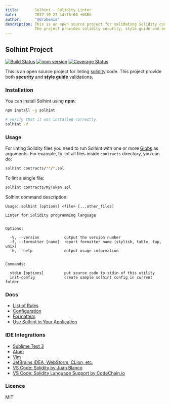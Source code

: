 ```yaml
---
title:       Solhint - Solidity Linter
date:        2017-10-23 14:16:00 +0300
author:      "@drabenia"
description: This is an open source project for validating Solidity code. 
             The project provides solidity security, style guide and best practise validations.
---
```


## Solhint Project

[![Build Status](https://travis-ci.org/protofire/solhint.svg?branch=master)](https://travis-ci.org/protofire/solhint)
[![npm version](http://img.shields.io/npm/v/solhint.svg?style=flat)](https://npmjs.org/package/solhint 
"View this project on npm")
[![Coverage Status](https://coveralls.io/repos/github/protofire/solhint/badge.svg?branch=master)](
https://coveralls.io/github/protofire/solhint?branch=master)

This is an open source project for linting [solidity](http://solidity.readthedocs.io/en/develop/) code. This project 
provide both **security** and **style guide** validations.   

### Installation

You can install Solhint using **npm**:

```sh
npm install -g solhint

# verify that it was installed correctly
solhint -V
```

### Usage

For linting Solidity files you need to run Solhint with one or more 
[Globs](https://en.wikipedia.org/wiki/Glob_(programming)) as arguments. For example, to lint all files inside 
`contracts` directory, you can do:

```sh
solhint contracts/**/*.sol
```

To lint a single file:

```sh
solhint contracts/MyToken.sol
```

Solhint command description:

```text
Usage: solhint [options] <file> [...other_files]

Linter for Solidity programming language


Options:

  -V, --version           output the version number
  -f, --formatter [name]  report formatter name (stylish, table, tap, unix)
  -h, --help              output usage information


Commands:

  stdin [options]         put source code to stdin of this utility
  init-config             create sample solhint config in current folder
```

### Docs

 - [List of Rules](./rules.html)
 - [Configuration](./configuration.html)
 - [Formatters](https://eslint.org/docs/user-guide/formatters/)
 - [Use Solhint in Your Application](./use-in-app.html)

### IDE Integrations
 
  - [Sublime Text 3](https://packagecontrol.io/search/solhint)
  - [Atom](https://atom.io/packages/atom-solidity-linter)
  - [Vim](https://github.com/sohkai/syntastic-local-solhint)
  - [JetBrains IDEA, WebStorm, CLion, etc.](https://plugins.jetbrains.com/plugin/10177-solidity-solhint)
  - [VS Code: Solidity by Juan Blanco](
         https://marketplace.visualstudio.com/items?itemName=JuanBlanco.solidity)
  - [VS Code: Solidity Language Support by CodeChain.io](
         https://marketplace.visualstudio.com/items?itemName=kodebox.solidity-language-server)

### Licence

MIT
